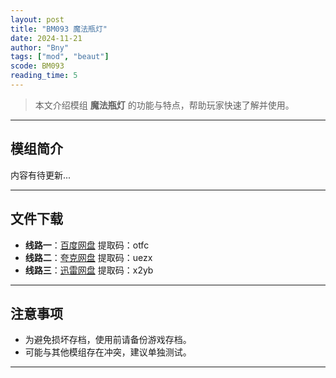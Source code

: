 ```yaml
---
layout: post
title: "BM093 魔法瓶灯"
date: 2024-11-21
author: "Bny"
tags: ["mod", "beaut"]
scode: BM093
reading_time: 5
---
```


> 本文介绍模组 **魔法瓶灯** 的功能与特点，帮助玩家快速了解并使用。

---

## 模组简介

内容有待更新...

---


## 文件下载
- **线路一**：[百度网盘](https://pan.baidu.com/s/1E9QiiMNKD6XjfzjqmGGByA?pwd=otfc)  提取码：otfc  
- **线路二**：[夸克网盘](https://pan.quark.cn/s/06230dfdb8e4?pwd=uezx)  提取码：uezx  
- **线路三**：[迅雷网盘](https://pan.xunlei.com/s/VOCCbcy_QNZoOrhJ3-A82fq1A1?pwd=x2yb)  提取码：x2yb  

---

## 注意事项
- 为避免损坏存档，使用前请备份游戏存档。
- 可能与其他模组存在冲突，建议单独测试。

---

